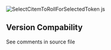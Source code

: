 ![SelectCitemToRollForSelectedToken js](https://user-images.githubusercontent.com/81265884/117085303-b07afc80-ad49-11eb-86e1-2a10624bb604.PNG)

## Version Compability
See comments in source file
